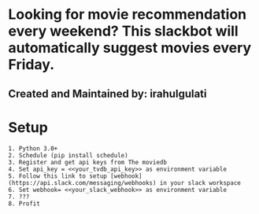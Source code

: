 # Looking for movie recommendation every weekend? This slackbot will automatically suggest movies every Friday.
## Created and Maintained by: irahulgulati

# Setup
	1. Python 3.0+
	2. Schedule	(pip install schedule)
	3. Register and get api keys from The moviedb
	4. Set api_key = <<your_tvdb_api_key>> as environment variable
	5. Follow this link to setup [webhook](https://api.slack.com/messaging/webhooks) in your slack workspace
	6. Set webhook= <<your_slack_webhook>> as environment variable
	7. ???
	8. Profit
	